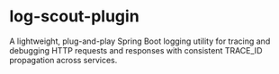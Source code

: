# log-scout-plugin
A lightweight, plug-and-play Spring Boot logging utility for tracing and debugging HTTP requests and responses with consistent TRACE_ID propagation across services.
